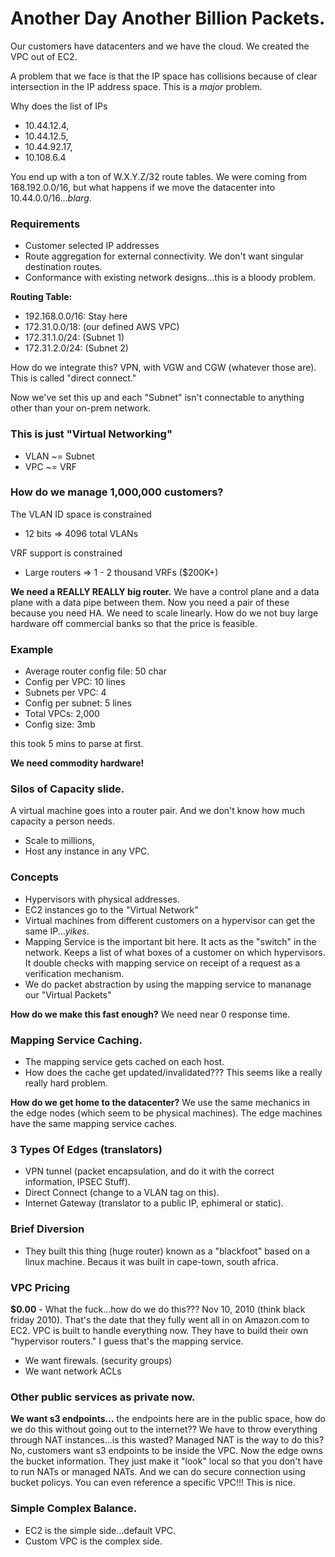 Another Day Another Billion Packets.
====================================

Our customers have datacenters and we have the cloud. We created the VPC out of EC2.

A problem that we face is that the IP space has collisions because of clear intersection in the IP address space. This is a *major* problem.

Why does the list of IPs

* 10.44.12.4,
* 10.44.12.5,
* 10.44.92.17,
* 10.108.6.4

You end up with a ton of W.X.Y.Z/32 route tables. We were coming from 168.192.0.0/16, but what happens if we move the datacenter into 10.44.0.0/16...*blarg*.

### Requirements

* Customer selected IP addresses
* Route aggregation for external connectivity. We don't want singular destination routes.
* Conformance with existing network designs...this is a bloody problem.

__Routing Table:__

* 192.168.0.0/16: Stay here
* 172.31.0.0/18: (our defined AWS VPC)
* 172.31.1.0/24: (Subnet 1)
* 172.31.2.0/24: (Subnet 2)

How do we integrate this? VPN, with VGW and CGW (whatever those are). This is called "direct connect."

Now we've set this up and each "Subnet" isn't connectable to anything other than your on-prem network.

### This is just "Virtual Networking"

* VLAN ~= Subnet
* VPC ~= VRF

### How do we manage 1,000,000 customers?

The VLAN ID space is constrained

* 12 bits => 4096 total VLANs

VRF support is constrained

* Large routers => 1 - 2 thousand VRFs ($200K+)

__We need a REALLY REALLY big router.__ We have a control plane and a data plane with a data pipe between them. Now you need a pair of these because you need HA. We need to scale linearly. How do we not buy large hardware off commercial banks so that the price is feasible.

### Example

* Average router config file: 50 char
* Config per VPC: 10 lines
* Subnets per VPC: 4
* Config per subnet: 5 lines
* Total VPCs: 2,000
* Config size: 3mb

this took 5 mins to parse at first.

__We need commodity hardware!__

### Silos of Capacity slide.

A virtual machine goes into a router pair. And we don't know how much capacity a person needs.

* Scale to millions,
* Host any instance in any VPC.

### Concepts

* Hypervisors with physical addresses.
* EC2 instances go to the "Virtual Network"
* Virtual machines from different customers on a hypervisor can get the same IP...*yikes*.
* Mapping Service is the important bit here. It acts as the "switch" in the network. Keeps a list of what boxes of a customer on which hypervisors. It double checks with mapping service on receipt of a request as a verification mechanism.
* We do packet abstraction by using the mapping service to mananage our "Virtual Packets"

__How do we make this fast enough?__ We need near 0 response time.

### Mapping Service Caching.

* The mapping service gets cached on each host.
* How does the cache get updated/invalidated??? This seems like a really really hard problem.

__How do we get home to the datacenter?__ We use the same mechanics in the edge nodes (which seem to be physical machines). The edge machines have the same mapping service caches.

### 3 Types Of Edges (translators)

* VPN tunnel (packet encapsulation, and do it with the correct information, IPSEC Stuff).
* Direct Connect (change to a VLAN tag on this).
* Internet Gateway (translator to a public IP, ephimeral or static).

### Brief Diversion

* They built this thing (huge router) known as a "blackfoot" based on a linux machine. Becaus it was built in cape-town, south africa.

### VPC Pricing

__$0.00__ - What the fuck...how do we do this??? Nov 10, 2010 (think black friday 2010). That's the date that they fully went all in on Amazon.com to EC2. VPC is built to handle everything now. They have to build their own "hypervisor routers." I guess that's the mapping service.

* We want firewals. (security groups)
* We want network ACLs

### Other public services as private now.

__We want s3 endpoints...__ the endpoints here are in the public space, how do we do this without going out to the internet?? We have to throw everything through NAT instances...is this wasted? Managed NAT is the way to do this? No, customers want s3 endpoints to be inside the VPC. Now the edge owns the bucket information. They just make it "look" local so that you don't have to run NATs or managed NATs. And we can do secure connection using bucket policys. You can even reference a specific VPC!!! This is nice.

### Simple Complex Balance.

* EC2 is the simple side...default VPC.
* Custom VPC is the complex side.
